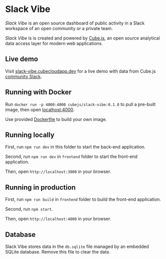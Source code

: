 # Slack Vibe

*Slack Vibe* is an open source dashboard of public activity in a Slack workspace of an open community or a private team.

*Slack Vibe* is is created and powered by [Cube.js](https://cube.dev), an open source analytical data access layer for modern web applications.

## Live demo

Visit [slack-vibe.cubecloudapp.dev](https://slack-vibe.cubecloudapp.dev) for a live demo with data from Cube.js [community Slack](https://cubejs-community.herokuapp.com). 

## Running with Docker

Run `docker run -p 4000:4000 cubejs/slack-vibe:0.1.0` to pull a pre-built image, then open [localhost:4000](http://localhost:4000).

Use provided [Dockerfile](./Dockerfile) to build your own image.

## Running locally

First, run `npm run dev` in this folder to start the back-end application.

Second, run `npm run dev` in `frontend` folder to start the front-end application.

Then, open `http://localhost:3000` in your browser.

## Running in production

First, run `npm run build` in `frontend` folder to build the front-end application.

Second, run `npm start`.

Then, open `http://localhost:4000` in your browser.

## Database

Slack Vibe stores data in the `db.sqlite` file managed by an embedded SQLite database. Remove this file to clear the data.